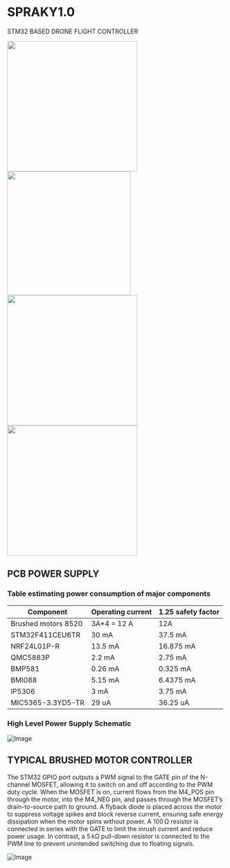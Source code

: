 # SPRAKY1.0
STM32 BASED DRONE FLIGHT CONTROLLER 

<img src="https://github.com/user-attachments/assets/b2dcd65b-607d-4165-a58b-efb39a23741e" width="300">
<img src="https://github.com/user-attachments/assets/b36cc964-b575-4fdf-ae64-d7db82cce889" width="285">

<img src="https://github.com/user-attachments/assets/9065804d-552e-499d-bf0a-607d8e42f1c3" width="300">
<img src="https://github.com/user-attachments/assets/c216b574-9ff9-4cd1-9e73-eec270dfd407" width="300">


## PCB POWER SUPPLY 

### Table estimating power consumption of major components
| Component   | Operating current | 1.25 safety factor  |
| ------------- | ------------- | ------------- |
| Brushed motors 8520 | 3A*4 = 12 A  | 12A  |
| STM32F411CEU6TR | 30 mA  |  37.5 mA  |
| NRF24L01P-R | 13.5 mA  | 16.875 mA  |
| QMC5883P | 2.2 mA  | 2.75 mA  |
| BMP581 | 0.26 mA  | 0.325 mA  |
| BMI088 | 5.15 mA  | 6.4375 mA  |
| IP5306 | 3 mA  | 3.75 mA  |
| MIC5365-3.3YD5-TR | 29 uA | 36.25 uA |


### High Level Power Supply Schematic
![Image](https://github.com/user-attachments/assets/e67e70c4-7239-43a3-a4e8-4d791ccce274)


## TYPICAL BRUSHED MOTOR CONTROLLER

The STM32 GPIO port outputs a PWM signal to the GATE pin of the N-channel MOSFET, allowing it to switch on and off according to the PWM duty cycle. When the MOSFET is on, current flows from the M4_POS pin through the motor, into the M4_NEG pin, and passes through the MOSFET’s drain-to-source path to ground. A flyback diode is placed across the motor to suppress voltage spikes and block reverse current, ensuring safe energy dissipation when the motor spins without power. A 100 Ω resistor is connected in series with the GATE to limit the inrush current and reduce power usage. In contrast, a 5 kΩ pull-down resistor is connected to the PWM line to prevent unintended switching due to floating signals.

![Image](https://github.com/user-attachments/assets/b17fa8ce-dfe2-4bfa-8981-9aa05600d982)


